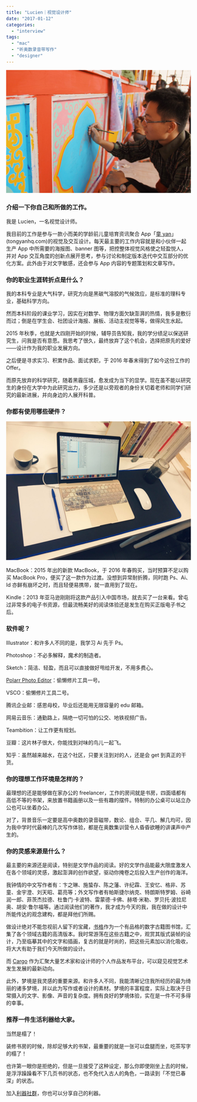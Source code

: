 ```yaml
---
title: "Lucien｜视觉设计师"
date: "2017-01-12"
categories: 
  - "interview"
tags: 
  - "mac"
  - "听奥数录音带写作"
  - "designer"
---
```


![Processed with VSCO with kk2 preset](/images/61990-1536x1024.jpg)

### **介绍一下你自己和所做的工作。**

我是 Lucien，一名视觉设计师。

我目前的工作是参与一款小而美的学龄前儿童培育资讯聚合 App「[童 yan](https://tongyanhq.com)」(tongyanhq.com)的视觉及交互设计。每天最主要的工作内容就是和小伙伴一起生产 App 中所需要的海报图、banner 图等，把控整体视觉风格使之轻盈悦人，并对 App 交互角度的创新点展开思考，参与讨论和制定版本迭代中交互部分的优化方案。此外由于对文字敏感，还会参与 App 内容的专题策划和文章写作。

### **你的职业生涯转折点是什么？**

我的本科专业是大气科学，研究方向是黑碳气溶胶的气候效应，是标准的理科专业，基础科学方向。

然而本科阶段的课业学习，因实在对数学、物理方面欠缺澎湃的热情，我多是敷衍而过；倒是在学生会、社团设计海报、展板、活动主视觉等等，做得风生水起。

2015 年秋季，也就是大四刚开始的时候，辅导员告知我，我的学分绩足以保送研究生，问我是否有意愿。我思考了很久，最终放弃了这个机会，选择把原先的爱好——设计作为我的职业发展方向。

之后便是寻求实习、积累作品、面试求职，于 2016 年春末得到了如今这份工作的 Offer。

而原先放弃的科学研究，随着黑霾压城，愈发成为当下的显学。现在虽不能以研究生的身份在大学中为此研究出力，多少还是以旁观者的身份关切着老师和同学们研究的最新进展，并向身边的人展开科普。

### **你都有使用哪些硬件？**

![Processed with VSCO with kk1 preset](/images/92032-1365x1024.jpg)

MacBook：2015 年出的新款 MacBook，于 2016 年春购买，当时预算不足以购买 MacBook Pro，便买了这一款作为过渡。没想到异常耐折腾，同时跑 Ps、Ai、Id 亦鲜有崩坏之时，而且轻便易携带，就一直用到了现在。

Kindle：2013 年亚马逊刚刚将这款产品引入中国市场，就去买了一台来看。曾屯过非常多的电子书资源，但最流畅美好的阅读体验还是发生在购买正版电子书之后。

### **软件呢？**

Illustrator：和许多人不同的是，我学习 Ai 先于 Ps。

Photoshop：不必多解释，魔术的制造者。

Sketch：简洁、轻盈，而且可以直接做好甩给开发，不用多费心。

[Polarr Photo Editor](https://www.polarr.co/)：偷懒修片工具一号。

VSCO：偷懒修片工具二号。

腾讯企业邮：感恩母校，毕业后还能用无限容量的 edu 邮箱。

网易云音乐：通勤路上，隔绝一切可怕的公交、地铁视频广告。

Teambition：让工作更有规划。

豆瓣：这片林子很大，你能找到对味的鸟儿一起飞。

知乎：虽然越来越水，在这个社区，只要关注到对的人，还是会 get 到真正的干货。

### **你的理想工作环境是怎样的？**

最理想的还是能够做在家办公的 freelancer，工作的房间就是书房，四面墙都有高低不等的书架，来放置书籍画册以及一些有趣的摆件。特制的办公桌可以站立办公也可以坐着办公。

对了，背景音乐一定要是高中奥数的录音磁带，数论、组合、平几、解几均可，因为我中学时代最棒的几次写作体验，都是在奥数集训营令人昏昏欲睡的讲课声中产生的。

### **你的灵感来源是什么？**

最主要的来源还是阅读，特别是文学作品的阅读。好的文学作品能最大限度激发人在各个领域的灵感，激起澎湃的创作欲望，驱动你掩卷之后投入生产创作的海洋。

我钟情的中文写作者有：卞之琳、施蛰存、陈之藩、许纪霖、王安忆、格非、苏童、金宇澄、刘天昭、葛亮等；外文写作者有帕斯捷尔纳克、特朗斯特罗姆、谷崎润一郎、菲茨杰拉德、杜鲁门·卡波特、雷蒙德·卡佛、赫塔·米勒、罗贝托·波拉尼奥、胡安·鲁尔福等。通过阅读他们的著作，我才成为今天的我，我在做的设计中所能传达的观念建构，都是拜他们所赐。

做设计绝对不能忽视前人留下的宝藏，[书格](https://shuge.org)作为一个有品格的数字古籍图书馆，汇集了各个领域古籍的高清版本。我时常游荡在这些古籍之中，观赏其版式装帧的设计，乃至临摹其中的文字和插画，复古的就是时尚的，把这些元素加以消化吸收，将大大有助于我们今天所做的设计。

而 [Cargo](https://cargocollective.com) 作为汇聚大量艺术家和设计师的个人作品发布平台，可以窥见视觉艺术发生发展的最新动向。

此外，梦境是我灵感的重要来源。和许多人不同，我能清晰记住我所经历的最为绮丽的诸多梦境，并以此为写作或者设计的素材。梦境的丰富程度，实际上取决于日常摄入的文字、影像、声音的复杂度。拥有良好的梦境体验，实在是一件不可多得的幸事。

### **推荐一件生活利器给大家。**

当然是榻了！

装修书房的时候，除却足够大的书架，最重要的就是一张可以盘腿而坐，吃茶写字的榻了！

也许第一眼你是拒绝的，但是一旦接受了这种设定，那么你即使刚坐上去的时候，是浮浮躁躁看不下几页书的状态，也不免代入古人的角色，一路读到「不觉已春深」的状态。

加入[利器社群](https://liqi.io/community/)，你也可以分享自己的利器。
